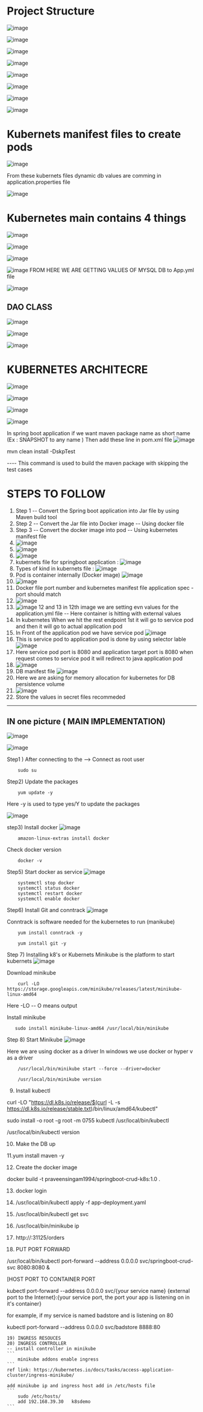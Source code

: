 Project Structure
==================
![image](https://github.com/pavankumar0077/DevOps_Spring_boot_project/assets/40380941/ab728695-fc38-4cd3-845f-797ede0a3ccb)

![image](https://github.com/pavankumar0077/DevOps_Spring_boot_project/assets/40380941/854e1556-e776-445e-a20e-49df75fe61f6)

![image](https://github.com/pavankumar0077/DevOps_Spring_boot_project/assets/40380941/56a934d4-c665-495f-9966-269ac506689b)

![image](https://github.com/pavankumar0077/DevOps_Spring_boot_project/assets/40380941/9933f266-bd29-4c05-8198-6660daaafc55)

![image](https://github.com/pavankumar0077/DevOps_Spring_boot_project/assets/40380941/e5969d02-3cec-4c95-a964-80d1c5addb37)

![image](https://github.com/pavankumar0077/DevOps_Spring_boot_project/assets/40380941/e43826ba-937c-4488-b3f2-7ca453dea73c)

![image](https://github.com/pavankumar0077/DevOps_Spring_boot_project/assets/40380941/919c1dbe-ae31-4fc3-9417-315be0755630)

![image](https://github.com/pavankumar0077/DevOps_Spring_boot_project/assets/40380941/67091987-533a-4963-9bc4-c958cc2fec15)

Kubernets manifest files to create pods
=======================================
![image](https://github.com/pavankumar0077/DevOps_Spring_boot_project/assets/40380941/3c02f292-36be-4c90-bf87-272f93f0036e)

From these kubernets files dynamic db values are comming in application.properties file

![image](https://github.com/pavankumar0077/DevOps_Spring_boot_project/assets/40380941/f7c611e0-d61b-4e4f-8f9d-6b9ba0539782)

Kubernetes main contains 4 things
==================================
![image](https://github.com/pavankumar0077/DevOps_Spring_boot_project/assets/40380941/192fe036-3e73-4d5d-8979-8a331e01c5e1)

![image](https://github.com/pavankumar0077/DevOps_Spring_boot_project/assets/40380941/aa9cfea0-09a2-4e04-ab59-778edbc5ebcd)

![image](https://github.com/pavankumar0077/DevOps_Spring_boot_project/assets/40380941/1baedb7b-a7fa-412c-973a-1bff21e1b112)

![image](https://github.com/pavankumar0077/DevOps_Spring_boot_project/assets/40380941/41490927-56ea-49e5-b723-d76c48cc47d3)
FROM HERE WE ARE GETTING VALUES OF MYSQL DB to App.yml file

![image](https://github.com/pavankumar0077/DevOps_Spring_boot_project/assets/40380941/172df000-0c7d-4f44-b906-ed9ccec12f9f)

DAO CLASS
---
![image](https://github.com/pavankumar0077/DevOps_Spring_boot_project/assets/40380941/dbd770ec-50cd-424e-9f8e-52b30fe09a09)

![image](https://github.com/pavankumar0077/DevOps_Spring_boot_project/assets/40380941/f43df7b5-7016-4532-b64f-df0f813389d6)

![image](https://github.com/pavankumar0077/DevOps_Spring_boot_project/assets/40380941/6d6f8c4c-737e-407b-86bc-72aafe735cfa)

KUBERNETES ARCHITECRE
=====================

![image](https://github.com/pavankumar0077/DevOps_Spring_boot_project/assets/40380941/9c72caed-fd97-405b-ad63-849b4b5a458b)


![image](https://github.com/pavankumar0077/DevOps_Spring_boot_project/assets/40380941/fb4b1797-e75a-4f10-8789-7e5ee223ba29)

![image](https://github.com/pavankumar0077/DevOps_Spring_boot_project/assets/40380941/f2b7328f-14e1-4a95-b090-502ce7b487b9)

![image](https://github.com/pavankumar0077/DevOps_Spring_boot_project/assets/40380941/c4c4a3d1-88f0-4fba-af4c-c9d96fbbb0be)

In spring boot application if we want maven package name as short name (Ex : SNAPSHOT to any name )
Then add these line in pom.xml file
![image](https://github.com/pavankumar0077/DevOps_Spring_boot_project/assets/40380941/d9e4d988-9428-4c88-ad56-9b1a1cc2bceb)


mvn clean install -DskpTest 

----  This command is used to build the maven package with skipping the test cases

STEPS TO FOLLOW
===============
1) Step 1 -- Convert the Spring boot application into Jar file by using Maven build tool
2) Step 2 -- Convert the Jar file into Docker image -- Using docker file
3) Step 3 -- Convert the docker image into pod -- Using kubernetes manifest file
4) ![image](https://github.com/pavankumar0077/DevOps_Spring_boot_project/assets/40380941/c7f0441b-596c-422b-8c3c-3f1e410c05be)
5) ![image](https://github.com/pavankumar0077/DevOps_Spring_boot_project/assets/40380941/f2a9524e-3a96-4a66-be6c-ff107b99b1fb)
6) ![image](https://github.com/pavankumar0077/DevOps_Spring_boot_project/assets/40380941/d6f0da3a-0b90-4733-8831-c733d474220e)
7) kubernets file for springboot application : ![image](https://github.com/pavankumar0077/DevOps_Spring_boot_project/assets/40380941/f71ea0de-f8fb-4b33-9cb1-7ae3c3d4da53)
8) Types of kind in kubernets file : ![image](https://github.com/pavankumar0077/DevOps_Spring_boot_project/assets/40380941/e5d4b903-b65a-4d16-8ee6-0ac6c5ace2a8)
9) Pod is container internally (Docker image) ![image](https://github.com/pavankumar0077/DevOps_Spring_boot_project/assets/40380941/bc2364c7-511c-4846-902d-be502c150025)
10) ![image](https://github.com/pavankumar0077/DevOps_Spring_boot_project/assets/40380941/46ec0934-99bd-4a3a-8835-30be30b5c59f)
11) Docker file port number and kubernetes manifest file application spec - port should match
12) ![image](https://github.com/pavankumar0077/DevOps_Spring_boot_project/assets/40380941/8ccbc90a-ba6e-4fb1-9a1f-82d91048f626)
13) ![image](https://github.com/pavankumar0077/DevOps_Spring_boot_project/assets/40380941/7fc29bb7-28f8-4552-b077-dc49d78b7766)
12 and 13 in 12th image we are setting evn values for the application.yml file -- Here container is hitting with external values
14) In kubernetes When we hit the rest endpoint 1st it will go to service pod and then it will go to actual application pod
15) In Front of the application pod we have service pod ![image](https://github.com/pavankumar0077/DevOps_Spring_boot_project/assets/40380941/810d1f36-cd7e-4327-8804-6628be1ab13e)
16) This is service pod to application pod is done by using selector lable ![image](https://github.com/pavankumar0077/DevOps_Spring_boot_project/assets/40380941/6dc7c95c-2809-45b4-93b9-9c219e6224a0)
17) Here service pod port is 8080 and application target port is 8080 when request comes to service pod it will redirect to java application pod
18) ![image](https://github.com/pavankumar0077/DevOps_Spring_boot_project/assets/40380941/e57240ee-777f-4a68-a15e-749eeae0b989)
19) DB manifest file ![image](https://github.com/pavankumar0077/DevOps_Spring_boot_project/assets/40380941/44a4a98b-6cee-4eb7-a96e-04abd9b76a1f)
20) Here we are asking for memory allocation for kubernetes for DB persistence volume
21) ![image](https://github.com/pavankumar0077/DevOps_Spring_boot_project/assets/40380941/6135f716-1951-40bc-b45e-ba8f08c823e3)
22) Store the values in secret files recommeded

--------------------------------------
IN one picture  ( MAIN IMPLEMENTATION)
--------------------------------------
![image](https://github.com/pavankumar0077/DevOps_Spring_boot_project/assets/40380941/cdba20c1-f786-43e5-a261-b3ac78e643fd)

![image](https://github.com/pavankumar0077/DevOps_Spring_boot_project/assets/40380941/327ca7a9-9e19-4ad7-b826-cc73b6a83df3)

Step1 ) After connecting to the --> Connect as root user 
``` 
    sudo su
```
Step2) Update the packages
```
    yum update -y 
``` 
Here -y is used to type yes/Y to update the packages

![image](https://github.com/pavankumar0077/DevOps_Spring_boot_project/assets/40380941/84b2cf92-c17c-4282-a6fc-fb1bd21242e8)

step3) Install docker
![image](https://github.com/pavankumar0077/DevOps_Spring_boot_project/assets/40380941/68b5880d-8b54-411d-80fb-9525e18279fd)

```
    amazon-linux-extras install docker
```
Check docker version
```
    docker -v
```
Step5) Start docker as service
![image](https://github.com/pavankumar0077/DevOps_Spring_boot_project/assets/40380941/4c7775f7-13a0-45f3-9349-207025c226f9)
``` systemctl start docker
    systemctl stop docker
    systemctl status docker
    systemctl restart docker
    systemctl enable docker
```
Step6) Install Git and conntrack
![image](https://github.com/pavankumar0077/DevOps_Spring_boot_project/assets/40380941/cfd2b2a6-687a-4261-833a-21ad38debcc5)

Conntrack is software needed for the kubernetes to run (manikube)
```
    yum install conntrack -y
```
```
    yum install git -y
```
Step 7) Installing k8's or Kubernets
Minikube is the platform to start kubernets
![image](https://github.com/pavankumar0077/DevOps_Spring_boot_project/assets/40380941/04805c94-2c2d-4b21-9588-1ef720beecf0)

Download minikube
```
    curl -LO https://storage.googleapis.com/minikube/releases/latest/minikube-linux-amd64
```
Here -LO -- O means output

Install minikube
```
   sudo install minikube-linux-amd64 /usr/local/bin/minikube
```

Step 8) Start Minikube
![image](https://github.com/pavankumar0077/DevOps_Spring_boot_project/assets/40380941/4664e3b2-c47a-4355-ae04-112545b1d3ca)

Here we are using docker as a driver
In windows we use docker or hyper v as a driver
```
    /usr/local/bin/minikube start --force --driver=docker
```
```
    /usr/local/bin/minikube version
```

9. Install kubectl

curl -LO "https://dl.k8s.io/release/$(curl -L -s https://dl.k8s.io/release/stable.txt)/bin/linux/amd64/kubectl"

sudo install -o root -g root -m 0755 kubectl /usr/local/bin/kubectl

/usr/local/bin/kubectl version

10. Make the DB up

11.yum install maven -y	

12. Create the docker image

docker build -t praveensingam1994/springboot-crud-k8s:1.0 .

13. docker login


14. /usr/local/bin/kubectl  apply -f app-deployment.yaml

15. /usr/local/bin/kubectl  get svc

16.  /usr/local/bin/minikube ip

17. http://<minikubeIP>:31125/orders


18. PUT PORT FORWARD

/usr/local/bin/kubectl port-forward --address 0.0.0.0 svc/springboot-crud-svc 8080:8080 &

[HOST PORT TO CONTAINER PORT 


kubectl port-forward --address 0.0.0.0 svc/{your service name} {external port to the Internet}:{your service port, the port your app is listening on in it's container}

for example, if my service is named badstore and is listening on 80

kubectl port-forward --address 0.0.0.0 svc/badstore 8888:80

    
    19) INGRESS RESOUCES 
    20) INGRESS CONTROLLER
    -- install controller in minikube 
    ```
        minikube addons enable ingress
    ```
    ref link: https://kubernetes.io/docs/tasks/access-application-cluster/ingress-minikube/
    
    add minikube ip and ingress host add in /etc/hosts file
    ```
        sudo /etc/hosts/
        add 192.168.39.30   k8sdemo
    ```
    
    










